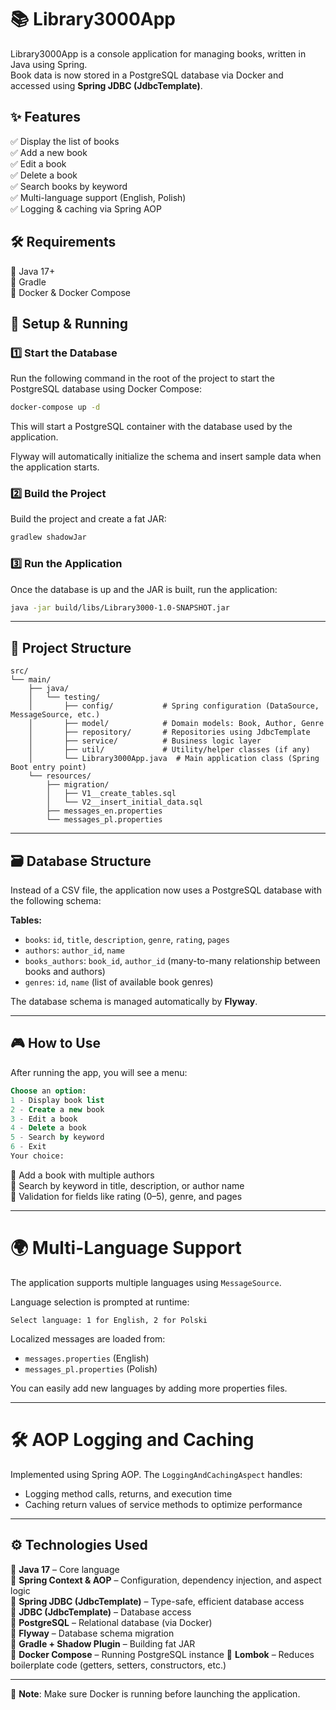 # 📚 Library3000App

Library3000App is a console application for managing books, written in Java using Spring.  
Book data is now stored in a PostgreSQL database via Docker and accessed using **Spring JDBC (JdbcTemplate)**.
## ✨ Features
✅ Display the list of books  
✅ Add a new book  
✅ Edit a book  
✅ Delete a book  
✅ Search books by keyword  
✅ Multi-language support (English, Polish)  
✅ Logging & caching via Spring AOP

## 🛠 Requirements
🔹 Java 17+  
🔹 Gradle  
🔹 Docker & Docker Compose

## 🚀 Setup & Running

### 1️⃣ Start the Database
Run the following command in the root of the project to start the PostgreSQL database using Docker Compose:

```sh
docker-compose up -d
```

This will start a PostgreSQL container with the database used by the application.

Flyway will automatically initialize the schema and insert sample data when the application starts.

### 2️⃣ Build the Project
Build the project and create a fat JAR:

```sh
gradlew shadowJar
```

### 3️⃣ Run the Application
Once the database is up and the JAR is built, run the application:

```sh
java -jar build/libs/Library3000-1.0-SNAPSHOT.jar
```

---

## 📂 Project Structure

```
src/
└── main/
    ├── java/
    │   └── testing/
    │       ├── config/           # Spring configuration (DataSource, MessageSource, etc.)
    │       ├── model/            # Domain models: Book, Author, Genre
    │       ├── repository/       # Repositories using JdbcTemplate
    │       ├── service/          # Business logic layer
    │       ├── util/             # Utility/helper classes (if any)
    │       └── Library3000App.java  # Main application class (Spring Boot entry point)
    └── resources/
        ├── migration/
        │   ├── V1__create_tables.sql
        │   └── V2__insert_initial_data.sql
        ├── messages_en.properties
        └── messages_pl.properties

```

---

## 🗃 Database Structure

Instead of a CSV file, the application now uses a PostgreSQL database with the following schema:

**Tables:**

- `books`: `id`, `title`, `description`, `genre`, `rating`, `pages`
- `authors`: `author_id`, `name`
- `books_authors`: `book_id`, `author_id` (many-to-many relationship between books and authors)
- `genres`: `id`, `name` (list of available book genres)

The database schema is managed automatically by **Flyway**.


---

## 🎮 How to Use

After running the app, you will see a menu:

```sql
Choose an option:
1 - Display book list
2 - Create a new book
3 - Edit a book
4 - Delete a book
5 - Search by keyword
6 - Exit
Your choice:
```

🔹 Add a book with multiple authors  
🔹 Search by keyword in title, description, or author name  
🔹 Validation for fields like rating (0–5), genre, and pages

---

# 🌍 Multi-Language Support

The application supports multiple languages using `MessageSource`.

Language selection is prompted at runtime:
```text
Select language: 1 for English, 2 for Polski
```

Localized messages are loaded from:
- `messages.properties` (English)
- `messages_pl.properties` (Polish)

You can easily add new languages by adding more properties files.

---

# 🛠 AOP Logging and Caching

Implemented using Spring AOP. The `LoggingAndCachingAspect` handles:
- Logging method calls, returns, and execution time
- Caching return values of service methods to optimize performance

---

## ⚙ Technologies Used

🔹 **Java 17** – Core language  
🔹 **Spring Context & AOP** – Configuration, dependency injection, and aspect logic  
🔹 **Spring JDBC (JdbcTemplate)** – Type-safe, efficient database access  
🔹 **JDBC (JdbcTemplate)** – Database access  
🔹 **PostgreSQL** – Relational database (via Docker)  
🔹 **Flyway** – Database schema migration  
🔹 **Gradle + Shadow Plugin** – Building fat JAR  
🔹 **Docker Compose** – Running PostgreSQL instance
🔹 **Lombok** – Reduces boilerplate code (getters, setters, constructors, etc.)

---
📌 **Note**: Make sure Docker is running before launching the application.